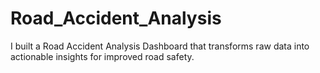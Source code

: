 # Road_Accident_Analysis
I built a Road Accident Analysis Dashboard that transforms raw data into actionable insights for improved road safety.
